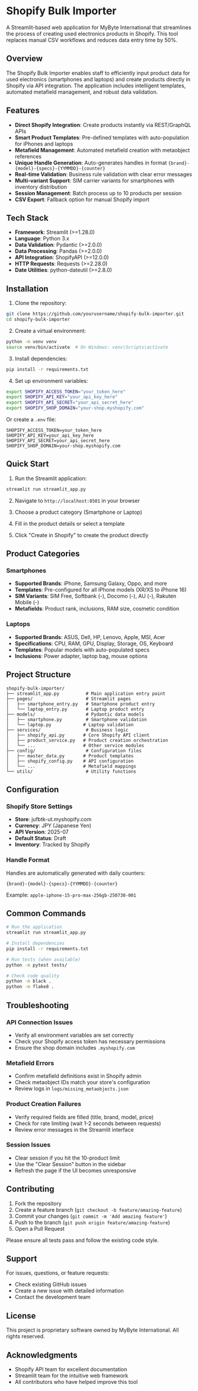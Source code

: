 # Shopify Bulk Importer

A Streamlit-based web application for MyByte International that streamlines the process of creating used electronics products in Shopify. This tool replaces manual CSV workflows and reduces data entry time by 50%.

## Overview

The Shopify Bulk Importer enables staff to efficiently input product data for used electronics (smartphones and laptops) and create products directly in Shopify via API integration. The application includes intelligent templates, automated metafield management, and robust data validation.

## Features

- **Direct Shopify Integration**: Create products instantly via REST/GraphQL APIs
- **Smart Product Templates**: Pre-defined templates with auto-population for iPhones and laptops
- **Metafield Management**: Automated metafield creation with metaobject references
- **Unique Handle Generation**: Auto-generates handles in format `{brand}-{model}-{specs}-{YYMMDD}-{counter}`
- **Real-time Validation**: Business rule validation with clear error messages
- **Multi-variant Support**: SIM carrier variants for smartphones with inventory distribution
- **Session Management**: Batch process up to 10 products per session
- **CSV Export**: Fallback option for manual Shopify import

## Tech Stack

- **Framework**: Streamlit (>=1.28.0)
- **Language**: Python 3.x
- **Data Validation**: Pydantic (>=2.0.0)
- **Data Processing**: Pandas (>=2.0.0)
- **API Integration**: ShopifyAPI (>=12.0.0)
- **HTTP Requests**: Requests (>=2.28.0)
- **Date Utilities**: python-dateutil (>=2.8.0)

## Installation

1. Clone the repository:
```bash
git clone https://github.com/yourusername/shopify-bulk-importer.git
cd shopify-bulk-importer
```

2. Create a virtual environment:
```bash
python -m venv venv
source venv/bin/activate  # On Windows: venv\Scripts\activate
```

3. Install dependencies:
```bash
pip install -r requirements.txt
```

4. Set up environment variables:
```bash
export SHOPIFY_ACCESS_TOKEN="your_token_here"
export SHOPIFY_API_KEY="your_api_key_here"
export SHOPIFY_API_SECRET="your_api_secret_here"
export SHOPIFY_SHOP_DOMAIN="your-shop.myshopify.com"
```

Or create a `.env` file:
```env
SHOPIFY_ACCESS_TOKEN=your_token_here
SHOPIFY_API_KEY=your_api_key_here
SHOPIFY_API_SECRET=your_api_secret_here
SHOPIFY_SHOP_DOMAIN=your-shop.myshopify.com
```

## Quick Start

1. Run the Streamlit application:
```bash
streamlit run streamlit_app.py
```

2. Navigate to `http://localhost:8501` in your browser

3. Choose a product category (Smartphone or Laptop)

4. Fill in the product details or select a template

5. Click "Create in Shopify" to create the product directly

## Product Categories

### Smartphones
- **Supported Brands**: iPhone, Samsung Galaxy, Oppo, and more
- **Templates**: Pre-configured for all iPhone models (XR/XS to iPhone 16)
- **SIM Variants**: SIM Free, Softbank (-), Docomo (-), AU (-), Rakuten Mobile (-)
- **Metafields**: Product rank, inclusions, RAM size, cosmetic condition

### Laptops
- **Supported Brands**: ASUS, Dell, HP, Lenovo, Apple, MSI, Acer
- **Specifications**: CPU, RAM, GPU, Display, Storage, OS, Keyboard
- **Templates**: Popular models with auto-populated specs
- **Inclusions**: Power adapter, laptop bag, mouse options

## Project Structure

```
shopify-bulk-importer/
├── streamlit_app.py          # Main application entry point
├── pages/                    # Streamlit pages
│   ├── smartphone_entry.py   # Smartphone product entry
│   └── laptop_entry.py       # Laptop product entry
├── models/                   # Pydantic data models
│   ├── smartphone.py         # Smartphone validation
│   └── laptop.py            # Laptop validation
├── services/                 # Business logic
│   ├── shopify_api.py       # Core Shopify API client
│   ├── product_service.py   # Product creation orchestration
│   └── ...                  # Other service modules
├── config/                   # Configuration files
│   ├── master_data.py       # Product templates
│   ├── shopify_config.py    # API configuration
│   └── ...                  # Metafield mappings
└── utils/                    # Utility functions
```

## Configuration

### Shopify Store Settings
- **Store**: jufbtk-ut.myshopify.com
- **Currency**: JPY (Japanese Yen)
- **API Version**: 2025-07
- **Default Status**: Draft
- **Inventory**: Tracked by Shopify

### Handle Format
Handles are automatically generated with daily counters:
```
{brand}-{model}-{specs}-{YYMMDD}-{counter}
```
Example: `apple-iphone-15-pro-max-256gb-250730-001`

## Common Commands

```bash
# Run the application
streamlit run streamlit_app.py

# Install dependencies
pip install -r requirements.txt

# Run tests (when available)
python -m pytest tests/

# Check code quality
python -m black .
python -m flake8 .
```

## Troubleshooting

### API Connection Issues
- Verify all environment variables are set correctly
- Check your Shopify access token has necessary permissions
- Ensure the shop domain includes `.myshopify.com`

### Metafield Errors
- Confirm metafield definitions exist in Shopify admin
- Check metaobject IDs match your store's configuration
- Review logs in `logs/missing_metaobjects.json`

### Product Creation Failures
- Verify required fields are filled (title, brand, model, price)
- Check for rate limiting (wait 1-2 seconds between requests)
- Review error messages in the Streamlit interface

### Session Issues
- Clear session if you hit the 10-product limit
- Use the "Clear Session" button in the sidebar
- Refresh the page if the UI becomes unresponsive

## Contributing

1. Fork the repository
2. Create a feature branch (`git checkout -b feature/amazing-feature`)
3. Commit your changes (`git commit -m 'Add amazing feature'`)
4. Push to the branch (`git push origin feature/amazing-feature`)
5. Open a Pull Request

Please ensure all tests pass and follow the existing code style.

## Support

For issues, questions, or feature requests:
- Check existing GitHub issues
- Create a new issue with detailed information
- Contact the development team

## License

This project is proprietary software owned by MyByte International. All rights reserved.

## Acknowledgments

- Shopify API team for excellent documentation
- Streamlit team for the intuitive web framework
- All contributors who have helped improve this tool